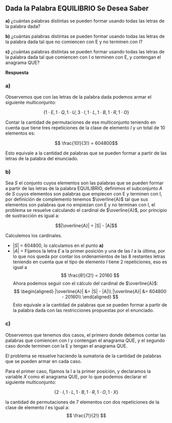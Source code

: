 ## Dada la Palabra EQUILIBRIO Se Desea Saber

**a)** ¿cuántas palabras distintas se pueden formar usando todas las letras de la palabra dada?

**b)** ¿cuántas palabras distintas se pueden formar usando todas las letras de la palabra dada tal que no comiencen con E y no terminen con I?

**c)** ¿cuántas palabras distintas se pueden formar usando todas las letras de la palabra dada tal que comiencen con I o terminen con E, y contengan el anagrama QUE?

**Respuesta**

### **a)**

Observemos que con las letras de la palabra dada podemos armar el siguiente multiconjunto:

$$ \{ 1 \cdot E, 1 \cdot Q , 1 \cdot U, 3 \cdot I, 1 \cdot L, 1 \cdot B, 1 \cdot R, 1 \cdot O \} $$

Contar la cantidad de permutaciones de ese multiconjunto teniendo en cuenta que tiene tres repeticiones de la clase de elemento $I$ y un total de 10 elementos es:

$$ \frac{10!}{3!} = 604800$$

Esto equivale a la cantidad de palabras que se pueden formar a partir de las letras de la palabra del enunciado.

### **b)**

Sea $S$ el conjunto cuyos elementos son las palabras que se pueden formar a partir de las letras de la palabra EQUILIBRIO, definimos el subconjunto $A$ de $S$ cuyos elementos son palabras que empiecen con E y terminen con I, por definición de complemento tenemos $\overline{A}$ tal que sus elementos son palabras que no empiezan con E y no terminan con I, el problema se resuelve calculando el cardinal de $\overline{A}$, por principio de sustracción es igual a:

$$|\overline{A}| = |S| - |A|$$

Calculemos los cardinales.

- $|S|$ = $604800$, lo calculamos en el punto **a)**
- $|A|$ = Fijamos la letra $E$ a la primer posición y una de las $I$ a la última, por lo que nos queda por contar los ordenamientos de las 8 restantes letras teniendo en cuenta que el tipo de elemento $I$ tiene 2 repeticiones, eso es igual a
  $$ \frac{8!}{2!} = 20160 $$
Ahora podemos seguir con el cálculo del cardinal de $\overline{A}$:
$$  \begin{aligned}
|\overline{A}| &= |S| - |A|\\
|\overline{A}| &= 604800 - 20160\\
\end{aligned}
$$Esto equivale a la cantidad de palabras que se pueden formar a partir de la palabra dada con las restricciones propuestas por el enunciado.

### **c)**

Observemos que tenemos dos casos, el primero donde debemos contar las palabras que comiencen con I y contengan el anagrama QUE, y el segundo caso donde terminen con la E y tengan el anagrama QUE.

El problema se resuelve haciendo la sumatoria de la cantidad de palabras que se pueden armar en cada caso.

Para el primer caso, fijamos la I a la primer posición, y declaramos la variable $X$ como el anagrama QUE, por lo que podemos declarar el siguiente multiconjunto:

$$ \{ 2 \cdot I, 1 \cdot L, 1 \cdot B , 1 \cdot R, 1 \cdot O, 1 \cdot X \} $$

la cantidad de permutaciones de 7 elementos con dos repeticiones de la clase de elemento $I$ es igual a:
$$ \frac{7!}{2!} $$
